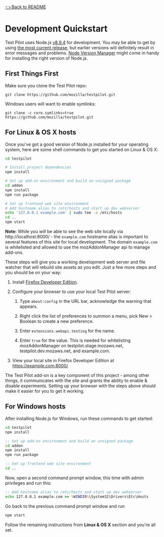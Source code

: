 [👈 Back to README](../../README.md)

# Development Quickstart

Test Pilot uses Node.js [v8.9.4](https://nodejs.org/dist/latest-v8.x/) for
development. You may be able to get by using
[the most current release](https://nodejs.org/en/download/current/), but
earlier versions will definitely result in error messages and problems. [Node
Version Manager](https://github.com/creationix/nvm/blob/master/README.md)
might come in handy for installing the right version of Node.js.

## First Things First

Make sure you clone the Test Pilot repo:

  `git clone https://github.com/mozilla/testpilot.git`
  
Windows users will want to enable symlinks:

  `git clone -c core.symlinks=true https://github.com/mozilla/testpilot.git`

## For Linux & OS X hosts

Once you've got a good version of Node.js installed for your operating system,
here are some shell commands to get you started on Linux & OS X:

```bash
cd testpilot

# Install project dependencies
npm install

# Set up add-on environment and build an unsigned package
cd addon
npm install
npm run package

# Set up frontend web site environment
# Add hostname alias to /etc/hosts and start up dev webserver
echo '127.0.0.1 example.com' | sudo tee -a /etc/hosts
cd ..
npm start
```

**Note:** While you *will* be able to see the web site locally via
http://localhost:8000/ - the `example.com` hostname alias is important to
several features of this site for local development. The domain `example.com`
is whitelisted and allowed to use the mozAddonManager api to manage add-ons.

These steps will give you a working development web server and file
watcher that will rebuild site assets as you edit. Just a few more steps and
you should be on your way:

1. Install [Firefox Developer Edition][devedition].

1. Configure your browser to use your local Test Pilot server:

   1. Type `about:config` in the URL bar, acknowledge the warning that appears.

   1. Right click the list of preferences to summon a menu, pick New > Boolean
      to create a new preference.

   1. Enter `extensions.webapi.testing` for the name.

   1. Enter `true` for the value. This is needed for whitelisting mozAddonManager
      on testpilot.stage.mozaws.net, testpilot.dev.mozaws.net, and example.com.

1. View your local site in Firefox Developer Edition at https://example.com:8000/

[aboutconfig]: https://support.mozilla.org/en-US/kb/about-config-editor-firefox
[devedition]: https://www.mozilla.org/en-US/firefox/developer/
[devprefs]: https://addons.mozilla.org/en-US/firefox/addon/devprefs/

The Test Pilot add-on is a key component of this project - among other things,
it communicates with the site and grants the ability to enable & disable
experiments. Setting up your browser with the steps above should make it easier
for you to get it working.

## For Windows hosts

After installing Node.js for Windows, run these commands to get started:

```cmd
cd testpilot
npm install

:: Set up add-on environment and build an unsigned package
cd addon
npm install
npm run package

:: Set up frontend web site environment
cd ..
```

Now, open a second command prompt window, this time with admin privileges and run this:

```cmd
:: Add hostname alias to /etc/hosts and start up dev webserver
echo 127.0.0.1 example.com >> %WINDIR%\System32\Drivers\Etc\Hosts
```

Go back to the previous command prompt window and run

```cmd
npm start
```

Follow the remaining instructions from **Linux & OS X** section and you're all set.

